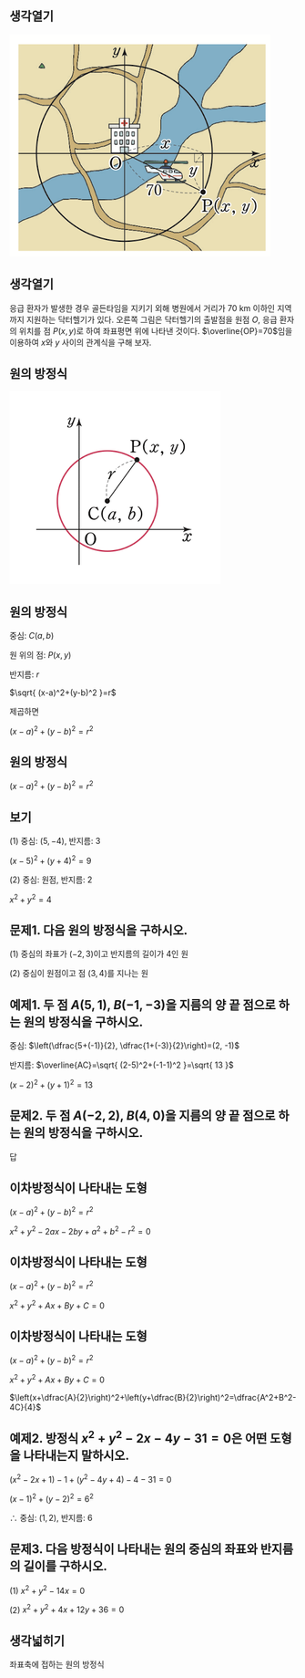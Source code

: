 
## 생각열기

<img src="2025 assets/Pasted%20image%2020250725141040.png"/>

## 생각열기

응급 환자가 발생한 경우 골든타임을 지키기 외해 병원에서 거리가 70 km 이하인 지역까지 지원하는 닥터헬기가 있다. 오른쪽 그림은 닥터헬기의 출발점을 원점 $O$, 응급 환자의 위치를 점 $P(x, y)$로 하여 좌표평면 위에 나타낸 것이다. $\overline{OP}=70$임을 이용하여 $x$와 $y$ 사이의 관계식을 구해 보자.

## 원의 방정식

<img src="2025 assets/Pasted%20image%2020250725142232.png"/>

## 원의 방정식

중심: $C(a, b)$

원 위의 점: $P(x, y)$

반지름: $r$

$\sqrt{ (x-a)^2+(y-b)^2 }=r$

제곱하면

$(x-a)^2+(y-b)^2=r^2$

## 원의 방정식

$(x-a)^2+(y-b)^2=r^2$

## 보기

(1) 중심: $(5, -4)$, 반지름: $3$

$(x-5)^2+(y+4)^2=9$

(2) 중심: 원점, 반지름: $2$

$x^2+y^2=4$

## 문제1. 다음 원의 방정식을 구하시오.

(1) 중심의 좌표가 $(-2, 3)$이고 반지름의 길이가 $4$인 원

(2) 중심이 원점이고 점 $(3,4)$를 지나는 원

## 예제1. 두 점 $A(5, 1)$, $B(-1, -3)$을 지름의 양 끝 점으로 하는 원의 방정식을 구하시오. 

중심: $\left(\dfrac{5+(-1)}{2}, \dfrac{1+(-3)}{2}\right)=(2, -1)$

반지름: $\overline{AC}=\sqrt{ (2-5)^2+(-1-1)^2 }=\sqrt{ 13 }$

$(x-2)^2+(y+1)^2=13$

## 문제2. 두 점 $A(-2, 2)$, $B(4,0)$을 지름의 양 끝 점으로 하는 원의 방정식을 구하시오. 

답

## 이차방정식이 나타내는 도형

$(x-a)^2+(y-b)^2=r^2$

$x^2+y^2-2ax-2by+a^2+b^2-r^2=0$

## 이차방정식이 나타내는 도형

$(x-a)^2+(y-b)^2=r^2$

$x^2+y^2+Ax+By+C=0$

## 이차방정식이 나타내는 도형

$(x-a)^2+(y-b)^2=r^2$

$x^2+y^2+Ax+By+C=0$

$\left(x+\dfrac{A}{2}\right)^2+\left(y+\dfrac{B}{2}\right)^2=\dfrac{A^2+B^2-4C}{4}$

## 예제2. 방정식 $x^2+y^2-2x-4y-31=0$은 어떤 도형을 나타내는지 말하시오. 

$(x^2-2x+1)-1+(y^2-4y+4)-4-31=0$

$(x-1)^2+(y-2)^2=6^2$

$\therefore$ 중심: $(1, 2)$, 반지름: $6$

## 문제3. 다음 방정식이 나타내는 원의 중심의 좌표와 반지름의 길이를 구하시오. 

(1) $x^2+y^2-14x=0$

(2) $x^2+y^2+4x+12y+36=0$

## 생각넓히기

좌표축에 접하는 원의 방정식
